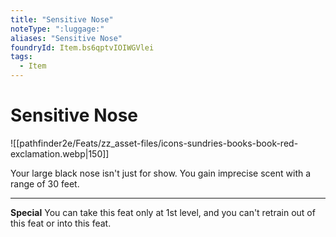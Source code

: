 ```yaml
---
title: "Sensitive Nose"
noteType: ":luggage:"
aliases: "Sensitive Nose"
foundryId: Item.bs6qptvIOIWGVlei
tags:
  - Item
---
```


# Sensitive Nose
![[pathfinder2e/Feats/zz_asset-files/icons-sundries-books-book-red-exclamation.webp|150]]

Your large black nose isn't just for show. You gain imprecise scent with a range of 30 feet.

* * *

**Special** You can take this feat only at 1st level, and you can't retrain out of this feat or into this feat.
